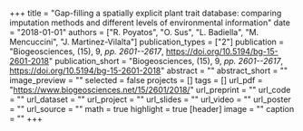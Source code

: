 +++
title = "Gap-filling a spatially explicit plant trait database: comparing imputation methods and different levels of environmental information"
date = "2018-01-01"
authors = ["R. Poyatos", "O. Sus", "L. Badiella", "M. Mencuccini", "J. Martinez-Vilalta"]
publication_types = ["2"]
publication = "Biogeosciences, (15), 9, _pp. 2601--2617_, https://doi.org/10.5194/bg-15-2601-2018"
publication_short = "Biogeosciences, (15), 9, _pp. 2601--2617_, https://doi.org/10.5194/bg-15-2601-2018"
abstract = ""
abstract_short = ""
image_preview = ""
selected = false
projects = []
tags = []
url_pdf = "https://www.biogeosciences.net/15/2601/2018/"
url_preprint = ""
url_code = ""
url_dataset = ""
url_project = ""
url_slides = ""
url_video = ""
url_poster = ""
url_source = ""
math = true
highlight = true
[header]
image = ""
caption = ""
+++
